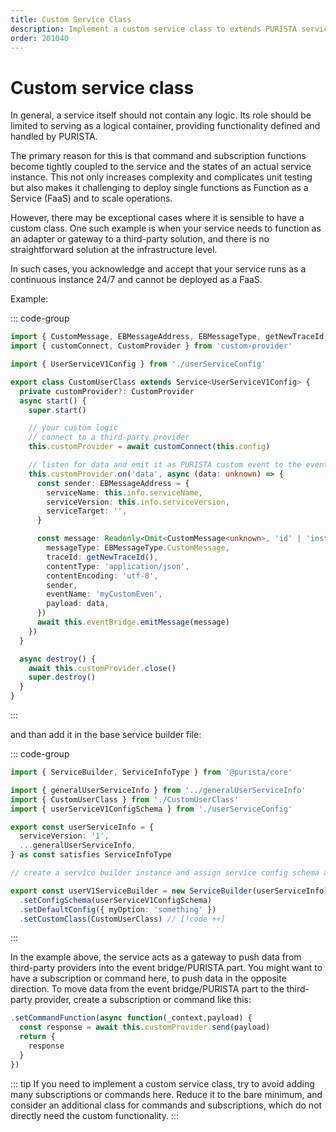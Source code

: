 ```yaml
---
title: Custom Service Class
description: Implement a custom service class to extends PURISTA service base functionallity
order: 201040
---
```


# Custom service class

In general, a service itself should not contain any logic. Its role should be limited to serving as a logical container, providing functionality defined and handled by PURISTA.

The primary reason for this is that command and subscription functions become tightly coupled to the service and the states of an actual service instance. This not only increases complexity and complicates unit testing but also makes it challenging to deploy single functions as Function as a Service (FaaS) and to scale operations.

However, there may be exceptional cases where it is sensible to have a custom class. One such example is when your service needs to function as an adapter or gateway to a third-party solution, and there is no straightforward solution at the infrastructure level.

In such cases, you acknowledge and accept that your service runs as a continuous instance 24/7 and cannot be deployed as a FaaS.

Example:

::: code-group

```typescript [CustomUserClass.ts]
import { CustomMessage, EBMessageAddress, EBMessageType, getNewTraceId, Service } from '@purista/core'
import { customConnect, CustomProvider } from 'custom-provider'

import { UserServiceV1Config } from './userServiceConfig'

export class CustomUserClass extends Service<UserServiceV1Config> {
  private customProvider?: CustomProvider
  async start() {
    super.start()

    // your custom logic
    // connect to a third-party provider
    this.customProvider = await customConnect(this.config)

    // listen for data and emit it as PURISTA custom event to the event bridge
    this.customProvider.on('data', async (data: unknown) => {
      const sender: EBMessageAddress = {
        serviceName: this.info.serviceName,
        serviceVersion: this.info.serviceVersion,
        serviceTarget: '',
      }

      const message: Readonly<Omit<CustomMessage<unknown>, 'id' | 'instanceId' | 'timestamp'>> = Object.freeze({
        messageType: EBMessageType.CustomMessage,
        traceId: getNewTraceId(),
        contentType: 'application/json',
        contentEncoding: 'utf-8',
        sender,
        eventName: 'myCustomEven',
        payload: data,
      })
      await this.eventBridge.emitMessage(message)
    })
  }

  async destroy() {
    await this.customProvider.close()
    super.destroy()
  }
}
```

:::

and than add it in the base service builder file:

::: code-group

```typescript [userV1ServiceBuilder.ts]
import { ServiceBuilder, ServiceInfoType } from '@purista/core'

import { generalUserServiceInfo } from '../generalUserServiceInfo'
import { CustomUserClass } from './CustomUserClass'
import { userServiceV1ConfigSchema } from './userServiceConfig'

export const userServiceInfo = {
  serviceVersion: '1',
  ...generalUserServiceInfo,
} as const satisfies ServiceInfoType

// create a service builder instance and assign service config schema and default config.

export const userV1ServiceBuilder = new ServiceBuilder(userServiceInfo)
  .setConfigSchema(userServiceV1ConfigSchema)
  .setDefaultConfig({ myOption: 'something' })
  .setCustomClass(CustomUserClass) // [!code ++]
```

:::

In the example above, the service acts as a gateway to push data from third-party providers into the event bridge/PURISTA part.
You might want to have a subscription or command here, to push data in the opposite direction.
To move data from the event bridge/PURISTA part to the third-party provider, create a subscription or command like this:

```typescript
.setCommandFunction(async function(_context,payload) {
  const response = await this.customProvider.send(payload)
  return {
    response
  }
})

```

::: tip
If you need to implement a custom service class, try to avoid adding many subscriptions or commands here.
Reduce it to the bare minimum, and consider an additional class for commands and subscriptions, which do not directly need the custom functionality.
:::
